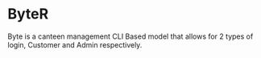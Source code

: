 # ByteR

Byte is a canteen management CLI Based model that allows for 2 types of login, Customer and Admin respectively. 
